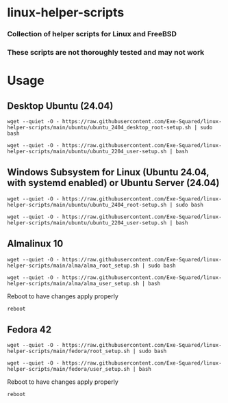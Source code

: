# linux-helper-scripts
### Collection of helper scripts for Linux and FreeBSD
### These scripts are not thoroughly tested and may not work

# Usage
## Desktop Ubuntu (24.04)
```
wget --quiet -O - https://raw.githubusercontent.com/Exe-Squared/linux-helper-scripts/main/ubuntu/ubuntu_2404_desktop_root-setup.sh | sudo bash
```
```
wget --quiet -O - https://raw.githubusercontent.com/Exe-Squared/linux-helper-scripts/main/ubuntu/ubuntu_2204_user-setup.sh | bash
```
## Windows Subsystem for Linux (Ubuntu 24.04, with systemd enabled) or Ubuntu Server (24.04)
```
wget --quiet -O - https://raw.githubusercontent.com/Exe-Squared/linux-helper-scripts/main/ubuntu/ubuntu_2404_root-setup.sh | sudo bash
```
```
wget --quiet -O - https://raw.githubusercontent.com/Exe-Squared/linux-helper-scripts/main/ubuntu/ubuntu_2204_user-setup.sh | bash
```

## Almalinux 10

```shell
wget --quiet -O - https://raw.githubusercontent.com/Exe-Squared/linux-helper-scripts/main/alma/alma_root_setup.sh | sudo bash
```

```shell
wget --quiet -O - https://raw.githubusercontent.com/Exe-Squared/linux-helper-scripts/main/alma/alma_user_setup.sh | bash
```

Reboot to have changes apply properly
```shell
reboot
```

## Fedora 42

```shell
wget --quiet -O - https://raw.githubusercontent.com/Exe-Squared/linux-helper-scripts/main/fedora/root_setup.sh | sudo bash
```

```shell
wget --quiet -O - https://raw.githubusercontent.com/Exe-Squared/linux-helper-scripts/main/fedora/user_setup.sh | bash
```

Reboot to have changes apply properly
```shell
reboot
```
